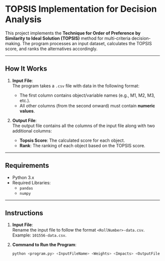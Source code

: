 # TOPSIS Implementation for Decision Analysis

This project implements the **Technique for Order of Preference by Similarity to Ideal Solution (TOPSIS)** method for multi-criteria decision-making. The program processes an input dataset, calculates the TOPSIS score, and ranks the alternatives accordingly.

---

## How It Works

1. **Input File**:  
   The program takes a `.csv` file with data in the following format:
   - The first column contains object/variable names (e.g., M1, M2, M3, etc.).
   - All other columns (from the second onward) must contain **numeric values**.

2. **Output File**:  
   The output file contains all the columns of the input file along with two additional columns:
   - **Topsis Score**: The calculated score for each object.
   - **Rank**: The ranking of each object based on the TOPSIS score.

---

## Requirements

- Python 3.x
- Required Libraries:
  - `pandas`
  - `numpy`

---

## Instructions

1. **Input File**:  
   Rename the input file to follow the format `<RollNumber>-data.csv`. Example: `101556-data.csv`.

2. **Command to Run the Program**:
   ```bash
   python <program.py> <InputFileName> <Weights> <Impacts> <OutputFileName>
